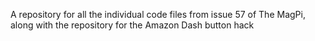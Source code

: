 A repository for all the individual code files from issue 57 of The MagPi, along with the repository for the Amazon Dash button hack